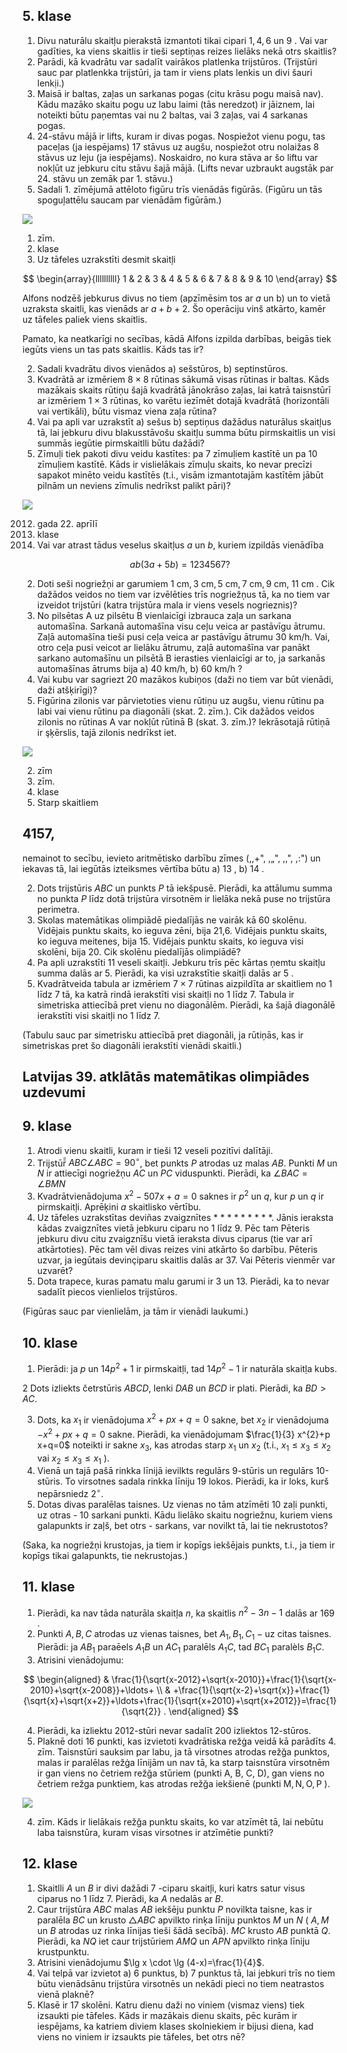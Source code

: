 ## 5. klase

1. Divu naturālu skaitļu pierakstā izmantoti tikai cipari $1,4,6$ un 9 . Vai var gadīties, ka viens skaitlis ir tieši septiņas reizes lielāks nekā otrs skaitlis?
2. Parādi, kā kvadrātu var sadalīt vairākos platlenka trijstūros. (Trijstūri sauc par platlenkka trijstūri, ja tam ir viens plats lenkis un divi šauri lenkịi.)
3. Maisā ir baltas, zaļas un sarkanas pogas (citu krāsu pogu maisā nav). Kādu mazāko skaitu pogu uz labu laimi (tās neredzot) ir jāiznem, lai noteikti būtu paņemtas vai nu 2 baltas, vai 3 zaļas, vai 4 sarkanas pogas.
4. 24-stāvu mājā ir lifts, kuram ir divas pogas. Nospiežot vienu pogu, tas paceḷas (ja iespējams) 17 stāvus uz augšu, nospiežot otru nolaižas 8 stāvus uz leju (ja iespējams). Noskaidro, no kura stāva ar šo liftu var nokḷūt uz jebkuru citu stāvu šajā mājā. (Lifts nevar uzbraukt augstāk par 24. stāvu un zemāk par 1. stāvu.)
5. Sadali 1. zīmējumā attēloto figūru trīs vienādās figūrās. (Figūru un tās spoguļattēlu saucam par vienādām figūrām.)

![](https://cdn.mathpix.com/cropped/2024_08_03_d4f3e2e6b6417d9f74c7g-1.jpg?height=333&width=281&top_left_y=1355&top_left_x=1120)

1. zīm.
2. klase
3. Uz tāfeles uzrakstīti desmit skaitļi

$$
\begin{array}{llllllllll}
1 & 2 & 3 & 4 & 5 & 6 & 7 & 8 & 9 & 10
\end{array}
$$

Alfons nodzēš jebkurus divus no tiem (apzīmēsim tos ar $a$ un b) un to vietā uzraksta skaitli, kas vienāds ar $a+b+2$. Šo operāciju vinš atkārto, kamēr uz tāfeles paliek viens skaitlis.

Pamato, ka neatkarīgi no secības, kādā Alfons izpilda darbības, beigās tiek iegūts viens un tas pats skaitlis. Kāds tas ir?

2. Sadali kvadrātu divos vienādos a) sešstūros, b) septinstūros.
3. Kvadrātā ar izmēriem $8 \times 8$ rūtinas sākumā visas rūtinas ir baltas. Kāds mazākais skaits rūtiņu šajā kvadrātā jānokrāso zaļas, lai katrā taisnstūrī ar izmēriem $1 \times 3$ rūtinas, ko varētu iezīmēt dotajā kvadrātā (horizontāli vai vertikāli), būtu vismaz viena zaļa rūtina?
4. Vai pa apli var uzrakstīt a) sešus b) septiņus dažādus naturālus skaitļus tā, lai jebkuru divu blakusstāvošu skaitļu summa būtu pirmskaitlis un visi summās iegūtie pirmskaitlli būtu dažādi?
5. Zīmuḷi tiek pakoti divu veidu kastītes: pa 7 zīmuḷiem kastītē un pa 10 zīmuḷiem kastītē. Kāds ir vislielākais zīmuļu skaits, ko nevar precīzi sapakot minēto veidu kastītēs (t.i., visām izmantotajām kastītēm jābūt pilnām un neviens zīmulis nedrīkst palikt pāri)?

![](https://cdn.mathpix.com/cropped/2024_08_03_d4f3e2e6b6417d9f74c7g-1.jpg?height=176&width=243&top_left_y=1777&top_left_x=199)

2012. gada 22. aprīlī
2013. klase
2014. Vai var atrast tādus veselus skaitļus $a$ un $b$, kuriem izpildās vienādība

$$
a b(3 a+5 b)=1234567 ?
$$

2. Doti seši nogriežņi ar garumiem $1 \mathrm{~cm}, 3 \mathrm{~cm}, 5 \mathrm{~cm}, 7 \mathrm{~cm}, 9 \mathrm{~cm}$, 11 cm . Cik dažādos veidos no tiem var izvēlēties trīs nogriežņus tā, ka no tiem var izveidot trijstūri (katra trijstūra mala ir viens vesels nogrieznis)?
3. No pilsētas A uz pilsētu B vienlaicīgi izbrauca zaļa un sarkana automašīna. Sarkanā automašīna visu ceļu veica ar pastāvīgu ātrumu. Zaḷā automašīna tieši pusi ceḷa veica ar pastāvīgu ātrumu $30 \mathrm{~km} / \mathrm{h}$. Vai, otro ceļa pusi veicot ar lielāku ātrumu, zaļā automašīna var panākt sarkano automašīnu un pilsētā B ierasties vienlaicīgi ar to, ja sarkanās automašīnas ātrums bija
a) $40 \mathrm{~km} / \mathrm{h}$, b) $60 \mathrm{~km} / \mathrm{h}$ ?
4. Vai kubu var sagriezt 20 mazākos kubiņos (daži no tiem var būt vienādi, daži atšķirīgi)?
5. Figūrina zilonis var pārvietoties vienu rūtiņu uz augšu, vienu rūtinu pa labi vai vienu rūtinu pa diagonāli (skat. 2. zīm.). Cik dažādos veidos zilonis no rūtinas A var nokḷūt rūtinā B (skat. 3. zīm.)? Iekrāsotajā rūtiņā ir şķērslis, tajā zilonis nedrīkst iet.

![](https://cdn.mathpix.com/cropped/2024_08_03_d4f3e2e6b6417d9f74c7g-2.jpg?height=232&width=222&top_left_y=1406&top_left_x=799)

2. zīm
3. zīm.
4. klase
5. Starp skaitliem

## 4157,

nemainot to secību, ievieto aritmētisko darbību zīmes (,,+", ,„", ,,", ,:") un iekavas tā, lai iegūtās izteiksmes vērtība būtu
a) 13 ,
b) 14 .

2. Dots trijstūris $A B C$ un punkts $P$ tā iekšpusē. Pierādi, ka attālumu summa no punkta $P$ līdz dotā trijstūra virsotnēm ir lielāka nekā puse no trijstūra perimetra.
3. Skolas matemātikas olimpiādē piedalījās ne vairāk kā 60 skolēnu. Vidējais punktu skaits, ko ieguva zēni, bija 21,6. Vidējais punktu skaits, ko ieguva meitenes, bija 15. Vidējais punktu skaits, ko ieguva visi skolēni, bija 20. Cik skolēnu piedalījās olimpiādē?
4. Pa apli uzrakstīti 11 veseli skaitļi. Jebkuru trīs pēc kārtas ņemtu skaitļu summa dalās ar 5. Pierādi, ka visi uzrakstītie skaitļi dalās ar 5 .
5. Kvadrātveida tabula ar izmēriem $7 \times 7$ rūtinas aizpildīta ar skaitliem no 1 līdz 7 tā, ka katrā rindā ierakstīti visi skaitḷi no 1 līdz 7. Tabula ir simetriska attiecībā pret vienu no diagonālēm. Pierādi, ka šajā diagonālē ierakstīti visi skaitļi no 1 līdz 7.

(Tabulu sauc par simetrisku attiecībā pret diagonāli, ja rūtiņās, kas ir simetriskas pret šo diagonāli ierakstīti vienādi skaitli.)

## Latvijas 39. atklātās matemātikas olimpiādes uzdevumi

## 9. klase

1. Atrodi vienu skaitli, kuram ir tieši 12 veseli pozitīvi dalītāji.
2. Trijstūr̄̄ $A B C \angle A B C=90^{\circ}$, bet punkts $P$ atrodas uz malas $A B$. Punkti $M$ un $N$ ir attiecīgi nogriežņu $A C$ un $P C$ viduspunkti. Pierādi, ka $\angle B A C=\angle B M N$
3. Kvadrātvienādojuma $x^{2}-507 x+a=0$ saknes ir $p^{2}$ un $q$, kur $p$ un $q$ ir pirmskaitļi. Aprēķini $a$ skaitlisko vērtību.
4. Uz tāfeles uzrakstītas deviñas zvaigznītes * * * * * * * * *. Jānis ieraksta kādas zvaigznītes vietā jebkuru ciparu no 1 līdz 9. Pēc tam Pēteris jebkuru divu citu zvaigznīšu vietā ieraksta divus ciparus (tie var arī atkārtoties). Pēc tam vēl divas reizes vini atkārto šo darbību. Pēteris uzvar, ja iegūtais devinçiparu skaitlis dalās ar 37. Vai Pēteris vienmēr var uzvarēt?
5. Dota trapece, kuras pamatu malu garumi ir 3 un 13. Pierādi, ka to nevar sadalīt piecos vienlielos trijstūros.

(Figūras sauc par vienlielām, ja tām ir vienādi laukumi.)

## 10. klase

1. Pierādi: ja $p$ un $14 p^{2}+1$ ir pirmskaitḷi, tad $14 p^{2}-1$ ir naturāla skaitḷa kubs.

2 Dots izliekts četrstūris $A B C D$, lenki $D A B$ un $B C D$ ir plati. Pierādi, ka $B D>A C$.

3. Dots, ka $x_{1}$ ir vienādojuma $x^{2}+p x+q=0$ sakne, bet $x_{2}$ ir vienādojuma $-x^{2}+p x+q=0$ sakne. Pierādi, ka vienādojumam $\frac{1}{3} x^{2}+p x+q=0$ noteikti ir sakne $x_{3}$, kas atrodas starp $x_{1}$ un $x_{2}$ (t.i., $x_{1} \leq x_{3} \leq x_{2}$ vai $x_{2} \leq x_{3} \leq x_{1}$ ).
4. Vienā un tajā pašā rinkka līnijā ievilkts regulārs 9-stūris un regulārs 10-stūris. To virsotnes sadala rinkka līniju 19 lokos. Pierādi, ka ir loks, kurš nepārsniedz $2^{\circ}$.
5. Dotas divas paralēlas taisnes. Uz vienas no tām atzīmēti 10 zaḷi punkti, uz otras - 10 sarkani punkti. Kādu lielāko skaitu nogriežnu, kuriem viens galapunkts ir zaļš, bet otrs - sarkans, var novilkt tā, lai tie nekrustotos?

(Saka, ka nogriežņi krustojas, ja tiem ir kopīgs iekšējais punkts, t.i., ja tiem ir kopīgs tikai galapunkts, tie nekrustojas.)

## 11. klase

1. Pierādi, ka nav tāda naturāla skaitļa $n$, ka skaitlis $n^{2}-3 n-1$ dalās ar 169 .
2. Punkti $A, B, C$ atrodas uz vienas taisnes, bet $A_{1}, B_{1}, C_{1}-\mathrm{uz}$ citas taisnes. Pierādi: ja $A B_{1}$ paraēels $A_{1} B$ un $A C_{1}$ paralēls $A_{1} C$, tad $B C_{1}$ paralèls $B_{1} C$.
3. Atrisini vienādojumu:

$$
\begin{aligned}
& \frac{1}{\sqrt{x-2012}+\sqrt{x-2010}}+\frac{1}{\sqrt{x-2010}+\sqrt{x-2008}}+\ldots+ \\
& +\frac{1}{\sqrt{x-2}+\sqrt{x}}+\frac{1}{\sqrt{x}+\sqrt{x+2}}+\ldots+\frac{1}{\sqrt{x+2010}+\sqrt{x+2012}}=\frac{1}{\sqrt{2}} .
\end{aligned}
$$

4. Pierādi, ka izliektu 2012-stūri nevar sadalīt 200 izliektos 12-stūros.
5. Plaknē doti 16 punkti, kas izvietoti kvadrātiska režġa veidā kā parādīts 4. zīm. Taisnstūri sauksim par labu, ja tā virsotnes atrodas režğa punktos, malas ir paralēlas režġa līnijām un nav tā, ka starp taisnstūra virsotnēm ir gan viens no četriem režğa stūriem (punkti A, B, C, D), gan viens no četriem režga punktiem, kas atrodas režğa iekšienē (punkti $\mathrm{M}, \mathrm{N}, \mathrm{O}, \mathrm{P}$ ).

![](https://cdn.mathpix.com/cropped/2024_08_03_d4f3e2e6b6417d9f74c7g-4.jpg?height=329&width=329&top_left_y=1130&top_left_x=1070)

4. zīm. Kāds ir lielākais režğa punktu skaits, ko var atzīmēt tā, lai nebūtu laba taisnstūra, kuram visas virsotnes ir atzīmētie punkti?

## 12. klase

1. Skaitlli $A$ un $B$ ir divi dažādi 7 -ciparu skaitļi, kuri katrs satur visus ciparus no 1 līdz 7. Pierādi, ka $A$ nedalās ar $B$.
2. Caur trijstūra $A B C$ malas $A B$ iekšēju punktu $P$ novilkta taisne, kas ir paralēla $B C$ un krusto $\triangle A B C$ apvilkto rinķa līniju punktos $M$ un $N$ ( $A, M$ un $B$ atrodas uz rinka līnijas tieši šādā secībā). $M C$ krusto $A B$ punktā $Q$. Pierādi, ka $N Q$ iet caur trijstūriem $A M Q$ un $A P N$ apvilkto rinķa līniju krustpunktu.
3. Atrisini vienādojumu $\lg x \cdot \lg (4-x)=\frac{1}{4}$.
4. Vai telpā var izvietot a) 6 punktus, b) 7 punktus tā, lai jebkuri trīs no tiem būtu vienādsānu trijstūra virsotnēs un nekādi pieci no tiem neatrastos vienā plaknē?
5. Klasē ir 17 skolēni. Katru dienu daži no viniem (vismaz viens) tiek izsaukti pie tāfeles. Kāds ir mazākais dienu skaits, pēc kurām ir iespējams, ka katriem diviem klases skolniekiem ir bijusi diena, kad viens no viniem ir izsaukts pie tāfeles, bet otrs nē?
